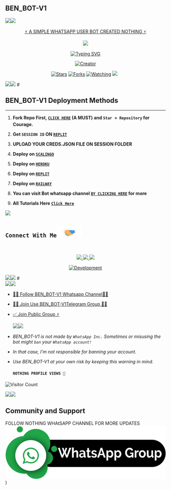 ## BEN_BOT-V1
   <a><img src='https://i.imgur.com/LyHic3i.gif'/></a><a><img src='https://i.imgur.com/LyHic3i.gif'/></a>
<p align="center"> 
<u>⚡ A SIMPLE WHATSAPP USER BOT CREATED NOTHING ⚡</u>
</p>
<p align="center">
<img src="https://api.shannmoderz.xyz/server/file/JhnZNPg59LpUxYf.jpg"/>       
<p align="center">
  <a href="https://git.io/typing-svg"><img src="https://readme-typing-svg.demolab.com?font=EB+Garamond&weight=800&size=28&duration=4000&pause=1000&random=false&width=435&lines=+•★⃝ BEN-+BOT-+V1★⃝•;MULTI-DEVICE+WHATSAPP+BOT;DEVELOPED+BY+NOTHING;RELEASED+DATE+22%2F8%2F2024." alt="Typing SVG" /></a>
 </p>
<p align="center">
<a href="#"><img title="Creator" src="https://img.shields.io/badge/Creator-Nothing-red.svg?style=for-the-badge&logo=github"></a>
</p>
<p align="center">
<a href="https://github.com/TraderAn-King/BEN_BOT-V1/stargazers/"><img title="Stars" src="https://img.shields.io/github/stars/TraderAn-King/BEN_BOT-V1?color=blue&style=flat-square"></a>
<a href="https://github.com/TraderAn-King/BEN_BOT-V1/network/members"><img title="Forks" src="https://img.shields.io/github/forks/TraderAn-King/BEN_BOT-V1?color=yellow&style=flat-square"></a>
<a href="https://github.com/TraderAn-King/BEN_BOT-V1/watchers"><img title="Watching" src="https://img.shields.io/github/watchers/TraderAn-King/BEN_BOT-V1?label=Watchers&color=red&style=flat-square"></a>
<a href="https://github.com/TraderAn-King/BEN_BOT-V1/graphs/commit-activity"><img height="20" src="https://img.shields.io/badge/Maintained-Yes-red.svg"></a>&nbsp;&nbsp;
</p>
<a><img src='https://i.imgur.com/LyHic3i.gif'/></a><a><img src='https://i.imgur.com/LyHic3i.gif'/></a>
#

## BEN_BOT-V1 Deployment Methods
---
1.  **Fork Repo First, [`CLICK HERE`](https://github.com/TraderAn-King/BEN_BOT-V1/fork) (A MUST) and `Star ⭐ Repository` for Courage.**
2.  **Get `SESSION ID` ON [`REPLIT`](https://replit.com/@gdgdlkamshz/Nothing-pair)** 

3. **UPLOAD YOUR CREDS.JSON FILE ON SESSION FOLDER**

4. **Deploy on [`SCALINGO`](https://dashboard.scalingo.com)**

5. **Deploy on [`HEROKU`](https://dashboard.heroku.com/new?template*=https://github.com/TraderAn-King/BEN_BOT-V1)** 

6. **Deploy on [`REPLIT`](https://replit.com/github/TraderAn-King/BEN_BOT-V1)** 

7. **Deploy on [`RAILWAY`](https://railway.com/github/TraderAn-King/BEN_BOT-V1)**  

8. **You can visit Bot whatsapp channel [`BY CLICKING HERE`](https://whatsapp.com/channel/0029Vasu3qP9RZAUkVkvSv32) for more**

9. **All Tutorials Here [`Click Here`](https://ronix_tech)**

</a><a><img src='https://i.imgur.com/LyHic3i.gif'/></a>

## ```Connect With Me```<img src="https://github.com/0xAbdulKhalid/0xAbdulKhalid/raw/main/assets/mdImages/handshake.gif" width ="80"></h1> 
 <br> 
<p align="center">
<a href="https://wa.me/93730285765"><img src="https://img.shields.io/badge/Contact David-25D366?style=for-the-badge&logo=whatsapp&logoColor=white" />
<a href="https://whatsapp.com/channel/0029Vasu3qP9RZAUkVkvSv32"><img src="https://img.shields.io/badge/Join Official Channel-25D366?style=for-the-badge&logo=whatsapp&logoColor=white" />
<a href="https://t.me/ronix_tech"><img src="https://img.shields.io/badge/Telegram-0088cc?style=for-the-badge&logo=telegram&logoColor=white" /><br>
<p align="center">
<img alt="Development" width="250" src="https://media2.giphy.com/media/W9tBvzTXkQopi/giphy.gif?cid=6c09b952xu6syi1fyqfyc04wcfk0qvqe8fd7sop136zxfjyn&ep=v1_internal_gif_by_id&rid=giphy.gif&ct=g" /> </p>
<a><img src='https://i.imgur.com/LyHic3i.gif'/></a><a><img src='https://i.imgur.com/LyHic3i.gif'/></a>
# 

<br>
<a><img src='https://i.imgur.com/LyHic3i.gif'/></a><a><img src='https://i.imgur.com/LyHic3i.gif'/></a>

* [🧑‍💻 Follow BEN_BOT-V1 Whatsapp Channel🧑‍💻](https://whatsapp.com/channel/0029Vasu3qP9RZAUkVkvSv32)

* [🧑‍💻 Join Use BEN_BOT-V1Telegram Group 🧑‍💻](https://t.me/Ronix_Group)

* [✅ Join Public Group ⚡](https://chat.whatsapp.com/EKayqcDGrjC1XtF2DYuZdn)

  <a><img src='https://i.imgur.com/LyHic3i.gif'/></a><a><img src='https://i.imgur.com/LyHic3i.gif'/></a>
  

- *BEN_BOT-V1 is not made by `WhatsApp Inc.` Sometimes or misusing the bot might `ban` your `WhatsApp account!`*
- *In that case, I'm not responsible for banning your account.*
- *Use BEN_BOT-V1 at your own risk by keeping this warning in mind.*
  
  #### ```NOTHING PROFILE VIEWS 🧚```
![Visitor Count](https://profile-counter.glitch.me/TraderAn-King/count.svg)

<a><img src='https://i.imgur.com/LyHic3i.gif'/></a><a><img src='https://i.imgur.com/LyHic3i.gif'/></a>

## Community and Support

FOLLOW NOTHING WHAtSAPP CHANNEL FOR MORE UPDATES
[![JOIN WHATSAPP GROUP/CHANNEL](https://raw.githubusercontent.com/Neeraj-x0/Neeraj-x0/main/photos/suddidina-join-whatsapp.png)](https://whatsapp.com/channel/0029Vasu3qP9RZAUkVkvSv32))
